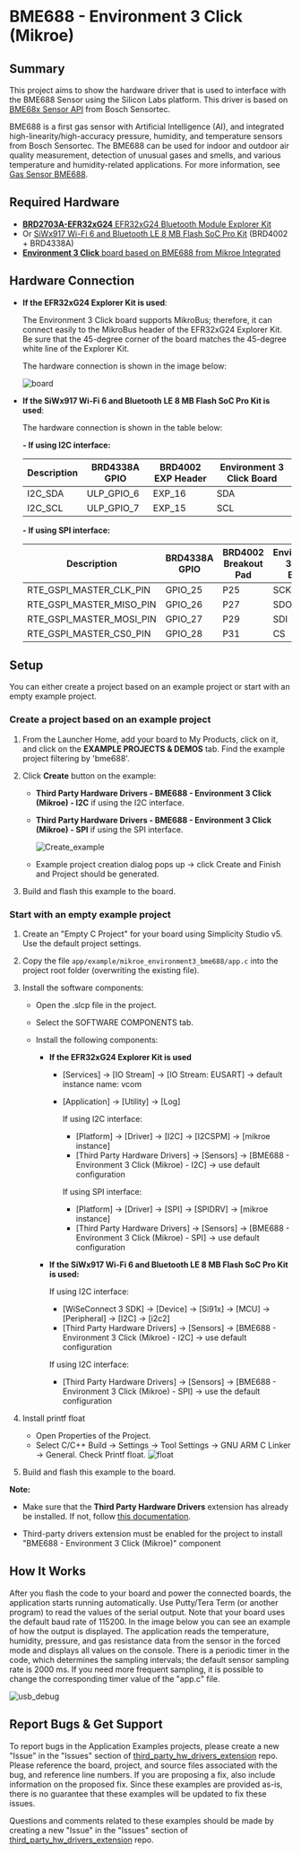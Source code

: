 # BME688 - Environment 3 Click (Mikroe) #

## Summary ##

This project aims to show the hardware driver that is used to interface with the BME688 Sensor using the Silicon Labs platform. This driver is based on [BME68x Sensor API](https://github.com/BoschSensortec/BME68x-Sensor-API) from Bosch Sensortec.

BME688 is a first gas sensor with Artificial Intelligence (AI), and integrated high-linearity/high-accuracy pressure, humidity, and temperature sensors from Bosch Sensortec. The BME688 can be used for indoor and outdoor air quality measurement, detection of unusual gases and smells, and various temperature and humidity-related applications.
For more information, see [Gas Sensor BME688](https://www.bosch-sensortec.com/products/environmental-sensors/gas-sensors/bme688/).

## Required Hardware ##

- [**BRD2703A-EFR32xG24** EFR32xG24 Bluetooth Module Explorer Kit](https://www.silabs.com/development-tools/wireless/efr32xg24-explorer-kit?tab=overview)
- Or [SiWx917 Wi-Fi 6 and Bluetooth LE 8 MB Flash SoC Pro Kit](https://www.silabs.com/development-tools/wireless/wi-fi/siwx917-pk6031a-wifi-6-bluetooth-le-soc-pro-kit) (BRD4002 + BRD4338A)
- [**Environment 3 Click** board based on BME688 from Mikroe Integrated](https://www.mikroe.com/environment-3-click)

## Hardware Connection ##

- **If the EFR32xG24 Explorer Kit is used**:
  
    The Environment 3 Click board supports MikroBus; therefore, it can connect easily to the MikroBus header of the EFR32xG24 Explorer Kit. Be sure that the 45-degree corner of the board matches the 45-degree white line of the Explorer Kit.

    The hardware connection is shown in the image below:

    ![board](image/hardware_connection.png "BGM220 Explorer Kit Board and Environment 3 Click Board")

- **If the SiWx917 Wi-Fi 6 and Bluetooth LE 8 MB Flash SoC Pro Kit is used**:

    The hardware connection is shown in the table below:

    **- If using I2C interface:**

    | Description  | BRD4338A GPIO | BRD4002 EXP Header | Environment 3 Click Board |
    | -------------| ------------- | ------------------ | ------------------- |
    | I2C_SDA      | ULP_GPIO_6    | EXP_16             | SDA                 |
    | I2C_SCL      | ULP_GPIO_7    | EXP_15             | SCL                 |

   **- If using SPI interface:**

    | Description              | BRD4338A GPIO | BRD4002 Breakout Pad | Environment 3 Click Board |
    | -------------------------| ------------- | -------------------- | ------------------------- |
    | RTE_GSPI_MASTER_CLK_PIN  | GPIO_25       | P25                  | SCK                       |
    | RTE_GSPI_MASTER_MISO_PIN | GPIO_26       | P27                  | SDO                       |
    | RTE_GSPI_MASTER_MOSI_PIN | GPIO_27       | P29                  | SDI                       |
    | RTE_GSPI_MASTER_CS0_PIN  | GPIO_28       | P31                  | CS                        |

## Setup ##

You can either create a project based on an example project or start with an empty example project.

### Create a project based on an example project ###

1. From the Launcher Home, add your board to My Products, click on it, and click on the **EXAMPLE PROJECTS & DEMOS** tab. Find the example project filtering by 'bme688'.

2. Click **Create** button on the example:

    - **Third Party Hardware Drivers - BME688 - Environment 3 Click (Mikroe) - I2C** if using the I2C interface.  

    - **Third Party Hardware Drivers - BME688 - Environment 3 Click (Mikroe) - SPI** if using the SPI interface.

        ![Create_example](image/create_example.png)

    - Example project creation dialog pops up -> click Create and Finish and Project should be generated.

3. Build and flash this example to the board.

### Start with an empty example project ###

1. Create an "Empty C Project" for your board using Simplicity Studio v5. Use the default project settings.

2. Copy the file `app/example/mikroe_environment3_bme688/app.c` into the project root folder (overwriting the existing file).

3. Install the software components:

    - Open the .slcp file in the project.

    - Select the SOFTWARE COMPONENTS tab.

    - Install the following components:

        - **If the EFR32xG24 Explorer Kit is used**

          - [Services] → [IO Stream] → [IO Stream: EUSART] → default instance name: vcom
          - [Application] → [Utility] → [Log]

            If using I2C interface:
            - [Platform] → [Driver] → [I2C] → [I2CSPM] → [mikroe instance]
            - [Third Party Hardware Drivers] → [Sensors] → [BME688 - Environment 3 Click (Mikroe) - I2C] → use default configuration

            If using SPI interface:
            - [Platform] → [Driver] → [SPI] → [SPIDRV] → [mikroe instance]
            - [Third Party Hardware Drivers] → [Sensors] → [BME688 - Environment 3 Click (Mikroe) - SPI] → use default configuration

        - **If the SiWx917 Wi-Fi 6 and Bluetooth LE 8 MB Flash SoC Pro Kit is used:**

            If using I2C interface:
            - [WiSeConnect 3 SDK] → [Device] → [Si91x] → [MCU] → [Peripheral] → [I2C] → [i2c2]
            - [Third Party Hardware Drivers] → [Sensors] → [BME688 - Environment 3 Click (Mikroe) - I2C] → use default configuration

            If using I2C interface:
            - [Third Party Hardware Drivers] → [Sensors] → [BME688 - Environment 3 Click (Mikroe) - SPI] → use the default configuration

4. Install printf float

    - Open Properties of the Project.
    - Select C/C++ Build → Settings → Tool Settings → GNU ARM C Linker → General. Check Printf float.
      ![float](image/float.png)

5. Build and flash this example to the board.

**Note:**

- Make sure that the **Third Party Hardware Drivers** extension has already be installed. If not, follow [this documentation](https://github.com/SiliconLabs/third_party_hw_drivers_extension/blob/master/README.md#how-to-add-to-simplicity-studio-ide).

- Third-party drivers extension must be enabled for the project to install "BME688 - Environment 3 Click (Mikroe)" component

## How It Works ##

After you flash the code to your board and power the connected boards, the application starts running automatically. Use Putty/Tera Term (or another program) to read the values of the serial output. Note that your board uses the default baud rate of 115200.
In the image below you can see an example of how the output is displayed. The application reads the temperature, humidity, pressure, and gas resistance data from the sensor in the forced mode and displays all values on the console. There is a periodic timer in the code, which determines the sampling intervals; the default sensor sampling rate is 2000 ms. If you need more frequent sampling, it is possible to change the corresponding timer value of the "app.c" file.

![usb_debug](image/log.png "USB Debug Output Data")

## Report Bugs & Get Support ##

To report bugs in the Application Examples projects, please create a new "Issue" in the "Issues" section of [third_party_hw_drivers_extension](https://github.com/SiliconLabs/third_party_hw_drivers_extension) repo. Please reference the board, project, and source files associated with the bug, and reference line numbers. If you are proposing a fix, also include information on the proposed fix. Since these examples are provided as-is, there is no guarantee that these examples will be updated to fix these issues.

Questions and comments related to these examples should be made by creating a new "Issue" in the "Issues" section of [third_party_hw_drivers_extension](https://github.com/SiliconLabs/third_party_hw_drivers_extension) repo.
